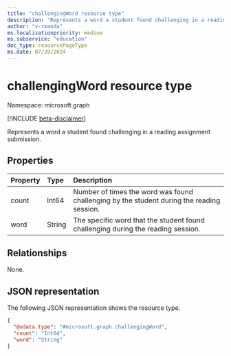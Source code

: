 ```yaml
---
title: "challengingWord resource type"
description: "Represents a word a student found challenging in a reading assignment submission."
author: "v-rmanda"
ms.localizationpriority: medium
ms.subservice: "education"
doc_type: resourcePageType
ms.date: 07/29/2024
---
```


# challengingWord resource type

Namespace: microsoft.graph

[!INCLUDE [beta-disclaimer](../../includes/beta-disclaimer.md)]

Represents a word a student found challenging in a reading assignment submission.

## Properties
|Property|Type|Description|
|:---|:---|:---|
|count|Int64|Number of times the word was found challenging by the student during the reading session.|
|word|String|The specific word that the student found challenging during the reading session.|

## Relationships
None.

## JSON representation
The following JSON representation shows the resource type.
<!-- {
  "blockType": "resource",
  "@odata.type": "microsoft.graph.challengingWord"
}
-->
``` json
{
  "@odata.type": "#microsoft.graph.challengingWord",
  "count": "Int64",
  "word": "String" 
}
```

